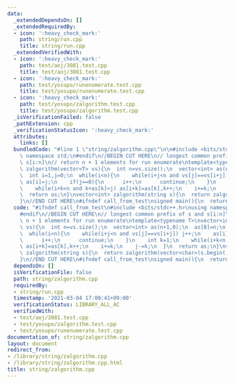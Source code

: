 ```yaml
---
data:
  _extendedDependsOn: []
  _extendedRequiredBy:
  - icon: ':heavy_check_mark:'
    path: string/run.cpp
    title: string/run.cpp
  _extendedVerifiedWith:
  - icon: ':heavy_check_mark:'
    path: test/aoj/3081.test.cpp
    title: test/aoj/3081.test.cpp
  - icon: ':heavy_check_mark:'
    path: test/yosupo/runenumerate.test.cpp
    title: test/yosupo/runenumerate.test.cpp
  - icon: ':heavy_check_mark:'
    path: test/yosupo/zalgorithm.test.cpp
    title: test/yosupo/zalgorithm.test.cpp
  _isVerificationFailed: false
  _pathExtension: cpp
  _verificationStatusIcon: ':heavy_check_mark:'
  attributes:
    links: []
  bundledCode: "#line 1 \"string/zalgorithm.cpp\"\n\n#include <bits/stdc++.h>\nusing\
    \ namespace std;\n#endif\n//BEGIN CUT HERE\n// longest common prefix of s and\
    \ s[i:n]\n// return n + 1 elements for run enumerate\ntemplate<typename T>\nvector<int>\
    \ zalgorithm(vector<T> vs){\n  int n=vs.size();\n  vector<int> as(n+1,0);\n  as[0]=n;\n\
    \  int i=1,j=0;\n  while(i<n){\n    while(i+j<n and vs[j]==vs[i+j]) j++;\n   \
    \ as[i]=j;\n    if(j==0){\n      i++;\n      continue;\n    }\n    int k=1;\n\
    \    while(i+k<n and k+as[k]<j) as[i+k]=as[k],k++;\n    i+=k;\n    j-=k;\n  }\n\
    \  return as;\n}\nvector<int> zalgorithm(string s){\n  return zalgorithm(vector<char>(s.begin(),s.end()));\n\
    }\n//END CUT HERE\n#ifndef call_from_test\nsigned main(){\n  return 0;\n}\n#endif\n"
  code: "#ifndef call_from_test\n#include <bits/stdc++.h>\nusing namespace std;\n\
    #endif\n//BEGIN CUT HERE\n// longest common prefix of s and s[i:n]\n// return\
    \ n + 1 elements for run enumerate\ntemplate<typename T>\nvector<int> zalgorithm(vector<T>\
    \ vs){\n  int n=vs.size();\n  vector<int> as(n+1,0);\n  as[0]=n;\n  int i=1,j=0;\n\
    \  while(i<n){\n    while(i+j<n and vs[j]==vs[i+j]) j++;\n    as[i]=j;\n    if(j==0){\n\
    \      i++;\n      continue;\n    }\n    int k=1;\n    while(i+k<n and k+as[k]<j)\
    \ as[i+k]=as[k],k++;\n    i+=k;\n    j-=k;\n  }\n  return as;\n}\nvector<int>\
    \ zalgorithm(string s){\n  return zalgorithm(vector<char>(s.begin(),s.end()));\n\
    }\n//END CUT HERE\n#ifndef call_from_test\nsigned main(){\n  return 0;\n}\n#endif\n"
  dependsOn: []
  isVerificationFile: false
  path: string/zalgorithm.cpp
  requiredBy:
  - string/run.cpp
  timestamp: '2021-03-04 17:00:41+09:00'
  verificationStatus: LIBRARY_ALL_AC
  verifiedWith:
  - test/aoj/3081.test.cpp
  - test/yosupo/zalgorithm.test.cpp
  - test/yosupo/runenumerate.test.cpp
documentation_of: string/zalgorithm.cpp
layout: document
redirect_from:
- /library/string/zalgorithm.cpp
- /library/string/zalgorithm.cpp.html
title: string/zalgorithm.cpp
---
```

